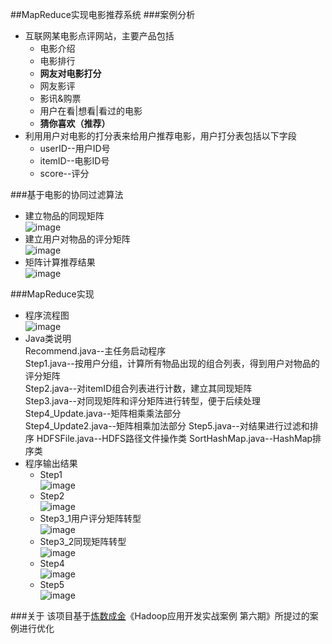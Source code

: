 ##MapReduce实现电影推荐系统
###案例分析
* 互联网某电影点评网站，主要产品包括
    * 电影介绍
    * 电影排行
    * **网友对电影打分**
    * 网友影评
    * 影讯&购票
    * 用户在看|想看|看过的电影
    * **猜你喜欢（推荐）**
* 利用用户对电影的打分表来给用户推荐电影，用户打分表包括以下字段
    * userID--用户ID号
    * itemID--电影ID号
    * score--评分

###基于电影的协同过滤算法
* 建立物品的同现矩阵  
  ![image](https://github.com/ParadeTo/Recommend/blob/master/img/theory-7.png)
* 建立用户对物品的评分矩阵  
  ![image](https://github.com/ParadeTo/Recommend/blob/master/img/theory-6.png)
* 矩阵计算推荐结果  
  ![image](https://github.com/ParadeTo/Recommend/blob/master/img/theory-8.png)

###MapReduce实现
* 程序流程图  
 ![image](https://github.com/ParadeTo/Recommend/blob/master/img/mapreduce.jpg)
* Java类说明  
Recommend.java--主任务启动程序  
Step1.java--按用户分组，计算所有物品出现的组合列表，得到用户对物品的评分矩阵  
Step2.java--对itemID组合列表进行计数，建立其同现矩阵  
Step3.java--对同现矩阵和评分矩阵进行转型，便于后续处理  
Step4_Update.java--矩阵相乘乘法部分  
Step4_Update2.java--矩阵相乘加法部分
Step5.java--对结果进行过滤和排序
HDFSFile.java--HDFS路径文件操作类
SortHashMap.java--HashMap排序类
* 程序输出结果  
    * Step1  
 ![image](https://github.com/ParadeTo/Recommend/blob/master/step1_out.png)
    * Step2  
 ![image](https://github.com/ParadeTo/Recommend/blob/master/img/step2_out.png)
    * Step3_1用户评分矩阵转型  
 ![image](https://github.com/ParadeTo/Recommend/blob/master/img/step3_1-out.png)
    * Step3_2同现矩阵转型  
 ![image](https://github.com/ParadeTo/Recommend/blob/master/img/step3_2-out.png)
    * Step4  
 ![image](https://github.com/ParadeTo/Recommend/blob/master/img/step4-out-my.png)
    * Step5  
 ![image](https://github.com/ParadeTo/Recommend/blob/master/img/step5-out-my.png)

###关于
该项目基于[炼数成金](http://www.dataguru.cn/)《Hadoop应用开发实战案例 第六期》所提过的案例进行优化

